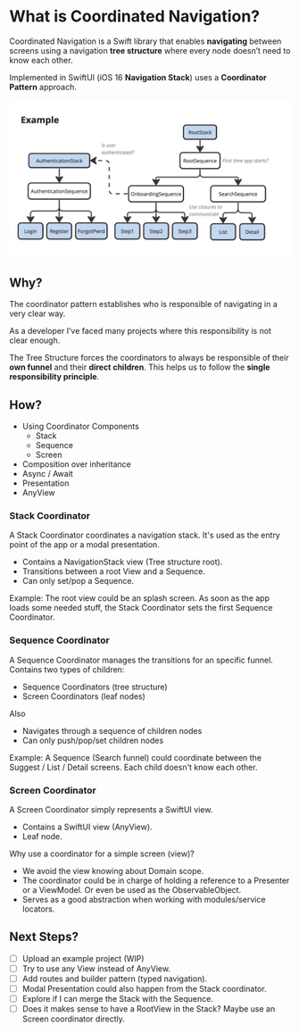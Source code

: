 # What is Coordinated Navigation?

Coordinated Navigation is a Swift library that enables **navigating** between screens using a navigation **tree structure** where every node doesn’t need to know each other.

Implemented in SwiftUI (iOS 16 **Navigation Stack**) uses a **Coordinator Pattern** approach.

![Example](./ExampleCoordinatorsApp.jpg)

## Why?

The coordinator pattern establishes who is responsible of navigating in a very clear way.

As a developer I’ve faced many projects where this responsibility is not clear enough.

The Tree Structure forces the coordinators to always be responsible of their **own funnel** and their **direct children**. This helps us to follow the **single responsibility principle**.

## How?

- Using Coordinator Components
   - Stack
   - Sequence
   - Screen
- Composition over inheritance
- Async / Await
- Presentation
- AnyView

### Stack Coordinator
A Stack Coordinator coordinates a navigation stack. It's used as the entry point of the app or a modal presentation.

- Contains a NavigationStack view (Tree structure root).
- Transitions between a root View and a Sequence.
- Can only set/pop a Sequence.


Example: The root view could be an splash screen. As soon as the app loads some needed stuff, the Stack Coordinator sets the first Sequence Coordinator.

### Sequence Coordinator
A Sequence Coordinator manages the transitions for an specific funnel.
Contains two types of children:

- Sequence Coordinators (tree structure)
- Screen Coordinators (leaf nodes)

Also

- Navigates through a sequence of children nodes
- Can only push/pop/set children nodes

Example: A Sequence (Search funnel) could coordinate between the Suggest / List / Detail screens. Each child doesn't know each other.

### Screen Coordinator

A Screen Coordinator simply represents a SwiftUI view.

- Contains a SwiftUI view (AnyView).
- Leaf node.

Why use a coordinator for a simple screen (view)?

- We avoid the view knowing about Domain scope.
- The coordinator could be in charge of holding a reference to a Presenter or a ViewModel. Or even be used as the ObservableObject.
- Serves as a good abstraction when working with modules/service locators.

## Next Steps?

- [ ] Upload an example project (WIP)
- [ ] Try to use any View instead of AnyView.
- [ ] Add routes and builder pattern (typed navigation).
- [ ] Modal Presentation could also happen from the Stack coordinator.
- [ ] Explore if I can merge the Stack with the Sequence.
- [ ] Does it makes sense to have a RootView in the Stack? Maybe use an Screen coordinator directly.
